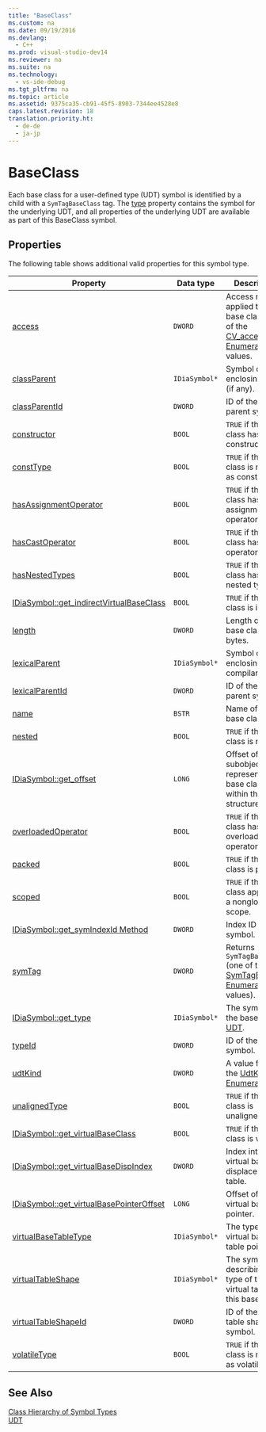 ```yaml
---
title: "BaseClass"
ms.custom: na
ms.date: 09/19/2016
ms.devlang: 
  - C++
ms.prod: visual-studio-dev14
ms.reviewer: na
ms.suite: na
ms.technology: 
  - vs-ide-debug
ms.tgt_pltfrm: na
ms.topic: article
ms.assetid: 9375ca35-cb91-45f5-8903-7344ee4528e8
caps.latest.revision: 18
translation.priority.ht: 
  - de-de
  - ja-jp
---
```

# BaseClass
Each base class for a user-defined type (UDT) symbol is identified by a child with a `SymTagBaseClass` tag. The [type](../vs140/IDiaSymbol--get_type.md) property contains the symbol for the underlying UDT, and all properties of the underlying UDT are available as part of this BaseClass symbol.  
  
## Properties  
 The following table shows additional valid properties for this symbol type.  
  
|Property|Data type|Description|  
|--------------|---------------|-----------------|  
|[access](../vs140/IDiaSymbol--get_access.md)|`DWORD`|Access modifier applied to this base class. One of the [CV_access_e Enumeration](../vs140/CV_access_e.md) values.|  
|[classParent](../vs140/IDiaSymbol--get_classParent.md)|`IDiaSymbol*`|Symbol of the enclosing class (if any).|  
|[classParentId](../vs140/IDiaSymbol--get_classParentId.md)|`DWORD`|ID of the class parent symbol.|  
|[constructor](../vs140/IDiaSymbol--get_constructor.md)|`BOOL`|`TRUE` if the base class has a constructor.|  
|[constType](../vs140/IDiaSymbol--get_constType.md)|`BOOL`|`TRUE` if the base class is marked as const.|  
|[hasAssignmentOperator](../vs140/IDiaSymbol--get_hasAssignmentOperator.md)|`BOOL`|`TRUE` if the base class has an assignment operator.|  
|[hasCastOperator](../vs140/IDiaSymbol--get_hasCastOperator.md)|`BOOL`|`TRUE` if the base class has a cast operator.|  
|[hasNestedTypes](../vs140/IDiaSymbol--get_hasNestedTypes.md)|`BOOL`|`TRUE` if the base class has nested types.|  
|[IDiaSymbol::get_indirectVirtualBaseClass](../vs140/IDiaSymbol--get_indirectVirtualBaseClass.md)|`BOOL`|`TRUE` if the base class is indirect.|  
|[length](../vs140/IDiaSymbol--get_length.md)|`DWORD`|Length of this base class in bytes.|  
|[lexicalParent](../vs140/IDiaSymbol--get_lexicalParent.md)|`IDiaSymbol*`|Symbol of the enclosing compiland.|  
|[lexicalParentId](../vs140/IDiaSymbol--get_lexicalParentId.md)|`DWORD`|ID of the lexical parent symbol.|  
|[name](../vs140/IDiaSymbol--get_name.md)|`BSTR`|Name of the base class.|  
|[nested](../vs140/IDiaSymbol--get_nested.md)|`BOOL`|`TRUE` if the base class is nested.|  
|[IDiaSymbol::get_offset](../vs140/IDiaSymbol--get_offset.md)|`LONG`|Offset of subobject that represents the base class within the structure.|  
|[overloadedOperator](../vs140/IDiaSymbol--get_overloadedOperator.md)|`BOOL`|`TRUE` if the base class has any overloaded operators.|  
|[packed](../vs140/IDiaSymbol--get_packed.md)|`BOOL`|`TRUE` if the base class is packed.|  
|[scoped](../vs140/IDiaSymbol--get_scoped.md)|`BOOL`|`TRUE` if the base class appears in a nonglobal scope.|  
|[IDiaSymbol::get_symIndexId Method](../vs140/IDiaSymbol--get_symIndexId.md)|`DWORD`|Index ID of symbol.|  
|[symTag](../vs140/IDiaSymbol--get_symTag.md)|`DWORD`|Returns `SymTagBaseClass` (one of the [SymTagEnum Enumeration](../vs140/SymTagEnum.md) values).|  
|[IDiaSymbol::get_type](../vs140/IDiaSymbol--get_type.md)|`IDiaSymbol*`|The symbol for the base class [UDT](../vs140/UDT.md).|  
|[typeId](../vs140/IDiaSymbol--get_typeId.md)|`DWORD`|ID of the type symbol.|  
|[udtKind](../vs140/IDiaSymbol--get_udtKind.md)|`DWORD`|A value from the [UdtKind Enumeration](../vs140/UdtKind.md).|  
|[unalignedType](../vs140/IDiaSymbol--get_unalignedType.md)|`BOOL`|`TRUE` if the base class is unaligned.|  
|[IDiaSymbol::get_virtualBaseClass](../vs140/IDiaSymbol--get_virtualBaseClass.md)|`BOOL`|`TRUE` if the base class is virtual.|  
|[IDiaSymbol::get_virtualBaseDispIndex](../vs140/IDiaSymbol--get_virtualBaseDispIndex.md)|`DWORD`|Index into the virtual base displacement table.|  
|[IDiaSymbol::get_virtualBasePointerOffset](../vs140/IDiaSymbol--get_virtualBasePointerOffset.md)|`LONG`|Offset of the virtual base pointer.|  
|[virtualBaseTableType](../vs140/IDiaSymbol--get_virtualBaseTableType.md)|`IDiaSymbol*`|The type of the virtual base table pointer.|  
|[virtualTableShape](../vs140/IDiaSymbol--get_virtualTableShape.md)|`IDiaSymbol*`|The symbol describing the type of the virtual table for this base class.|  
|[virtualTableShapeId](../vs140/IDiaSymbol--get_virtualTableShapeId.md)|`DWORD`|ID of the virtual table shape symbol.|  
|[volatileType](../vs140/IDiaSymbol--get_volatileType.md)|`BOOL`|`TRUE` if the base class is marked as volatile.|  
  
## See Also  
 [Class Hierarchy of Symbol Types](../vs140/Class-Hierarchy-of-Symbol-Types.md)   
 [UDT](../vs140/UDT.md)